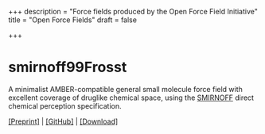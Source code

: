 +++
description = "Force fields produced by the Open Force Field Initiative"
title = "Open Force Fields"
draft = false

+++

# smirnoff99Frosst

A minimalist AMBER-compatible general small molecule force field with excellent coverage of druglike chemical space,
using the [SMIRNOFF](https://open-forcefield-toolkit.readthedocs.io/en/topology/smirnoff.html) direct chemical perception specification.

[[Preprint]](https://doi.org/10.1101/286542) |
[[GitHub]](https://github.com/openforcefield/smirnoff99Frosst) |
[[Download]](https://github.com/openforcefield/smirnoff99Frosst/releases)
